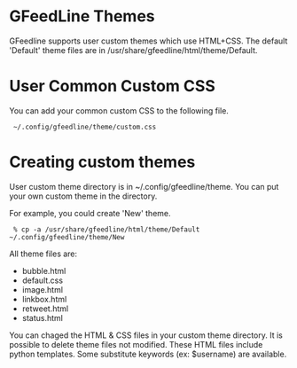 # GFeedLine Themes #

GFeedline supports user custom themes which use HTML+CSS.
The default 'Default' theme files are in /usr/share/gfeedline/html/theme/Default.

# User Common Custom CSS #

You can add your common custom CSS to the following file.

```
 ~/.config/gfeedline/theme/custom.css
```

# Creating custom themes #

User custom theme directory is in ~/.config/gfeedline/theme.
You can put your own custom theme in the directory.

For example, you could create 'New' theme.

```
 % cp -a /usr/share/gfeedline/html/theme/Default ~/.config/gfeedline/theme/New
```

All theme files are:

  * bubble.html
  * default.css
  * image.html
  * linkbox.html
  * retweet.html
  * status.html

You can chaged the HTML & CSS files in your custom theme directory.
It is possible to delete theme files not modified.
These HTML files include python templates.
Some substitute keywords (ex: $username) are available.